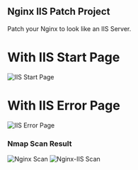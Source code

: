 ## Nginx IIS Patch Project

Patch your Nginx to look like an IIS Server.

# With IIS Start Page

![IIS Start Page](/Nginx-IISIS-Patch/img/iis.png)

# With IIS Error Page

![IIS Error Page](/Nginx-IIS-Patch/img/iiserr.png)

### Nmap Scan Result

![Nginx Scan](/Nginx-IIS-Patch/img/Nginx.png)
![Nginx-IIS Scan](/Nginx-IIS-Patch/img/Nginx-IIS.png)

